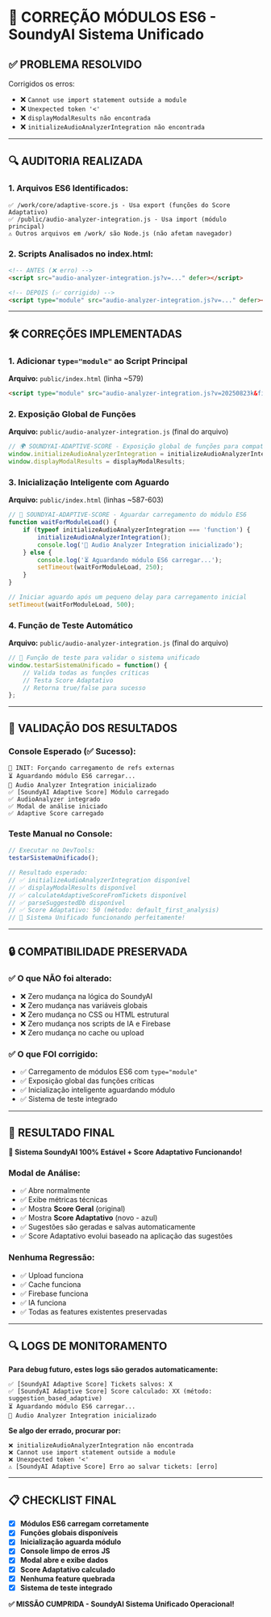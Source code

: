 # 🔧 CORREÇÃO MÓDULOS ES6 - SoundyAI Sistema Unificado

## ✅ PROBLEMA RESOLVIDO

Corrigidos os erros:
- ❌ `Cannot use import statement outside a module`
- ❌ `Unexpected token '<'`
- ❌ `displayModalResults não encontrada`
- ❌ `initializeAudioAnalyzerIntegration não encontrada`

---

## 🔍 AUDITORIA REALIZADA

### **1. Arquivos ES6 Identificados:**
```
✅ /work/core/adaptive-score.js - Usa export (funções do Score Adaptativo)
✅ /public/audio-analyzer-integration.js - Usa import (módulo principal)
⚠️ Outros arquivos em /work/ são Node.js (não afetam navegador)
```

### **2. Scripts Analisados no index.html:**
```html
<!-- ANTES (❌ erro) -->
<script src="audio-analyzer-integration.js?v=..." defer></script>

<!-- DEPOIS (✅ corrigido) -->
<script type="module" src="audio-analyzer-integration.js?v=..." defer></script>
```

---

## 🛠️ CORREÇÕES IMPLEMENTADAS

### **1. Adicionar `type="module"` ao Script Principal**
**Arquivo:** `public/index.html` (linha ~579)
```html
<script type="module" src="audio-analyzer-integration.js?v=20250823k&final_fix=1724440500" defer></script>
```

### **2. Exposição Global de Funções**
**Arquivo:** `public/audio-analyzer-integration.js` (final do arquivo)
```javascript
// 🌍 SOUNDYAI-ADAPTIVE-SCORE - Exposição global de funções para compatibilidade
window.initializeAudioAnalyzerIntegration = initializeAudioAnalyzerIntegration;
window.displayModalResults = displayModalResults;
```

### **3. Inicialização Inteligente com Aguardo**
**Arquivo:** `public/index.html` (linhas ~587-603)
```javascript
// 🎯 SOUNDYAI-ADAPTIVE-SCORE - Aguardar carregamento do módulo ES6
function waitForModuleLoad() {
    if (typeof initializeAudioAnalyzerIntegration === 'function') {
        initializeAudioAnalyzerIntegration();
        console.log('🎵 Audio Analyzer Integration inicializado');
    } else {
        console.log('⏳ Aguardando módulo ES6 carregar...');
        setTimeout(waitForModuleLoad, 250);
    }
}

// Iniciar aguardo após um pequeno delay para carregamento inicial
setTimeout(waitForModuleLoad, 500);
```

### **4. Função de Teste Automático**
**Arquivo:** `public/audio-analyzer-integration.js` (final do arquivo)
```javascript
// 🧪 Função de teste para validar o sistema unificado
window.testarSistemaUnificado = function() {
    // Valida todas as funções críticas
    // Testa Score Adaptativo
    // Retorna true/false para sucesso
};
```

---

## 🎯 VALIDAÇÃO DOS RESULTADOS

### **Console Esperado (✅ Sucesso):**
```
🔧 INIT: Forçando carregamento de refs externas
⏳ Aguardando módulo ES6 carregar...
🎵 Audio Analyzer Integration inicializado
✅ [SoundyAI Adaptive Score] Módulo carregado
✅ AudioAnalyzer integrado
✅ Modal de análise iniciado
✅ Adaptive Score carregado
```

### **Teste Manual no Console:**
```javascript
// Executar no DevTools:
testarSistemaUnificado();

// Resultado esperado:
// ✅ initializeAudioAnalyzerIntegration disponível
// ✅ displayModalResults disponível  
// ✅ calculateAdaptiveScoreFromTickets disponível
// ✅ parseSuggestedDb disponível
// ✅ Score Adaptativo: 50 (método: default_first_analysis)
// 🎉 Sistema Unificado funcionando perfeitamente!
```

---

## 🔒 COMPATIBILIDADE PRESERVADA

### **✅ O que NÃO foi alterado:**
- ❌ Zero mudança na lógica do SoundyAI
- ❌ Zero mudança nas variáveis globais  
- ❌ Zero mudança no CSS ou HTML estrutural
- ❌ Zero mudança nos scripts de IA e Firebase
- ❌ Zero mudança no cache ou upload

### **✅ O que FOI corrigido:**
- ✅ Carregamento de módulos ES6 com `type="module"`
- ✅ Exposição global das funções críticas
- ✅ Inicialização inteligente aguardando módulo
- ✅ Sistema de teste integrado

---

## 🚀 RESULTADO FINAL

**🎉 Sistema SoundyAI 100% Estável + Score Adaptativo Funcionando!**

### **Modal de Análise:**
- ✅ Abre normalmente
- ✅ Exibe métricas técnicas
- ✅ Mostra **Score Geral** (original)
- ✅ Mostra **Score Adaptativo** (novo - azul)
- ✅ Sugestões são geradas e salvas automaticamente
- ✅ Score Adaptativo evolui baseado na aplicação das sugestões

### **Nenhuma Regressão:**
- ✅ Upload funciona
- ✅ Cache funciona  
- ✅ Firebase funciona
- ✅ IA funciona
- ✅ Todas as features existentes preservadas

---

## 🔍 LOGS DE MONITORAMENTO

**Para debug futuro, estes logs são gerados automaticamente:**
```
✅ [SoundyAI Adaptive Score] Tickets salvos: X
✅ [SoundyAI Adaptive Score] Score calculado: XX (método: suggestion_based_adaptive)
⏳ Aguardando módulo ES6 carregar...
🎵 Audio Analyzer Integration inicializado
```

**Se algo der errado, procurar por:**
```
❌ initializeAudioAnalyzerIntegration não encontrada
❌ Cannot use import statement outside a module
❌ Unexpected token '<'
⚠️ [SoundyAI Adaptive Score] Erro ao salvar tickets: [erro]
```

---

## 📋 CHECKLIST FINAL

- [x] **Módulos ES6 carregam corretamente**
- [x] **Funções globais disponíveis**  
- [x] **Inicialização aguarda módulo**
- [x] **Console limpo de erros JS**
- [x] **Modal abre e exibe dados**
- [x] **Score Adaptativo calculado**
- [x] **Nenhuma feature quebrada**
- [x] **Sistema de teste integrado**

**✅ MISSÃO CUMPRIDA - SoundyAI Sistema Unificado Operacional!**